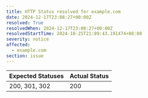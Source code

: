 ```yaml
---
title: HTTP Status resolved for example.com
date: 2024-12-17T23:08:27+00:00Z
resolved: True
resolvedWhen: 2024-12-17T23:08:27+00:00Z
resolvedStartTime: 2024-10-25T21:09:43.191474+00:00
severity: notice
affected:
  - example.com
section: issue
---
```


| Expected Statuses | Actual Status  |
|-------------------|----------------|
| 200, 301, 302 | 200 |
